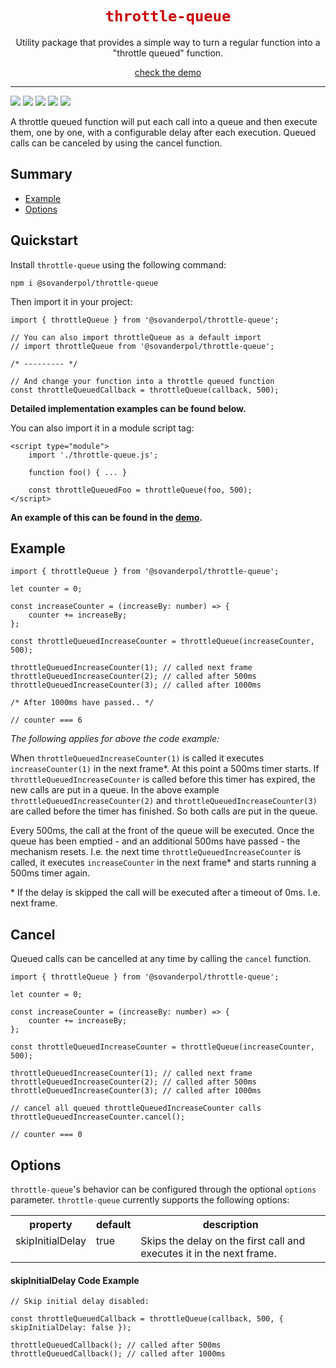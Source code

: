 <div align="center">
<h1 style="color: #C00;"><code>throttle-queue</code></h1>
<p>
Utility package that provides a simple way to turn a regular function into a "throttle queued" function.
</p>
<p>
<a href="https://stijnvanderpol.github.io/throttle-queue/" target="_blank">check the demo</a>
</p>
</div>
<hr>
<p>
<img src="https://img.shields.io/codeship/3f1b02b0-07ca-0138-5eda-4e0a340c3623" />
<img src="https://img.shields.io/codacy/coverage/0020a313cf07489592b35bbc878af151" /> 
<img src="https://img.shields.io/codacy/grade/0020a313cf07489592b35bbc878af151" />
<img src="https://img.shields.io/npm/types/typescript" />
<img src="https://img.shields.io/github/license/stijnvanderpol/throttle-queue" />
</p>

A throttle queued function will put each call into a queue and then execute them, one by one, with a configurable delay after each execution. Queued calls can be canceled by using the cancel function.

## Summary
- [Example](Example)
- [Options](Options)


## Quickstart
Install `throttle-queue` using the following command:

```
npm i @sovanderpol/throttle-queue
```

Then import it in your project:
```
import { throttleQueue } from '@sovanderpol/throttle-queue';

// You can also import throttleQueue as a default import
// import throttleQueue from '@sovanderpol/throttle-queue';

/* --------- */

// And change your function into a throttle queued function
const throttleQueuedCallback = throttleQueue(callback, 500);
```
**Detailed implementation examples can be found below.**

You can also import it in a module script tag:
```
<script type="module">
    import './throttle-queue.js';

    function foo() { ... }

    const throttleQueuedFoo = throttleQueue(foo, 500);
</script>
```
 **An example of this can be found in the <a href="https://stijnvanderpol.github.io/throttle-queue/" target="_blank">demo</a>.**

## Example
```
import { throttleQueue } from '@sovanderpol/throttle-queue';

let counter = 0;

const increaseCounter = (increaseBy: number) => {
    counter += increaseBy;
};

const throttleQueuedIncreaseCounter = throttleQueue(increaseCounter, 500);

throttleQueuedIncreaseCounter(1); // called next frame
throttleQueuedIncreaseCounter(2); // called after 500ms
throttleQueuedIncreaseCounter(3); // called after 1000ms

/* After 1000ms have passed.. */

// counter === 6
```
*The following applies for above the code example:*

When `throttleQueuedIncreaseCounter(1)` is called it executes `increaseCounter(1)` in the next frame*. At this point
a 500ms timer starts. If `throttleQueuedIncreaseCounter` is called before this timer has expired, the new calls
are put in a queue. In the above example `throttleQueuedIncreaseCounter(2)` and `throttleQueuedIncreaseCounter(3)` are called before the timer has finished. So both calls are put in the queue. 

Every 500ms, the call at the front of the queue will be executed. Once the queue has been emptied - and an additional 500ms have passed - the mechanism resets. I.e. the next time `throttleQueuedIncreaseCounter` is called, it executes `increaseCounter` in the next frame* and starts running a 500ms timer again.

\* If the delay is skipped the call will be executed after a timeout of 0ms. I.e. next frame.

## Cancel
Queued calls can be cancelled at any time by calling the `cancel` function.
```
import { throttleQueue } from '@sovanderpol/throttle-queue';

let counter = 0;

const increaseCounter = (increaseBy: number) => {
    counter += increaseBy;
};

const throttleQueuedIncreaseCounter = throttleQueue(increaseCounter, 500);

throttleQueuedIncreaseCounter(1); // called next frame
throttleQueuedIncreaseCounter(2); // called after 500ms
throttleQueuedIncreaseCounter(3); // called after 1000ms

// cancel all queued throttleQueuedIncreaseCounter calls
throttleQueuedIncreaseCounter.cancel();

// counter === 0
```

## Options
`throttle-queue`'s behavior can be configured through the optional `options` parameter. `throttle-queue` currently supports the following options:
<table>
    <tr>
        <th>property</th>
        <th>default</th>
        <th>description</th>
    </tr>
    <tr>
        <td valign="top">skipInitialDelay</td>
        <td valign="top">true</td>
        <td valign="top">Skips the delay on the first call and executes it in the next frame.</td>
    </tr>
</table>

#### skipInitialDelay Code Example
```
// Skip initial delay disabled:

const throttleQueuedCallback = throttleQueue(callback, 500, { skipInitialDelay: false });

throttleQueuedCallback(); // called after 500ms
throttleQueuedCallback(); // called after 1000ms
```